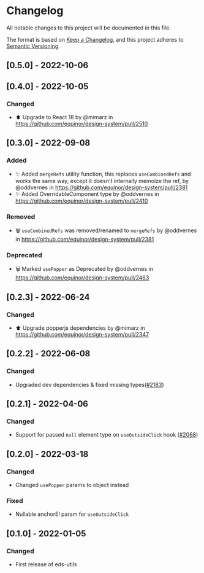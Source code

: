 # Changelog

All notable changes to this project will be documented in this file.

The format is based on [Keep a Changelog](https://keepachangelog.com/en/1.0.0/),
and this project adheres to [Semantic Versioning](https://semver.org/spec/v2.0.0.html).

## [0.5.0] - 2022-10-06

## [0.4.0] - 2022-10-05

### Changed

- ⬆️ Upgrade to React 18 by @mimarz in https://github.com/equinor/design-system/pull/2510

## [0.3.0] - 2022-09-08

### Added

- ✨ Added `mergeRefs` utility function, this replaces `useCombinedRefs` and works the same way, except it doesn't internally memoize the ref, by @oddvernes in https://github.com/equinor/design-system/pull/2381
- ✨ Added OverridableComponent type by @oddvernes in https://github.com/equinor/design-system/pull/2410

### Removed

- 🗑️ `useCombinedRefs` was removed/renamed to `mergeRefs` by @oddvernes in https://github.com/equinor/design-system/pull/2381

### Deprecated

- 🗑️ Marked `usePopper` as Deprecated by @oddvernes in https://github.com/equinor/design-system/pull/2463

## [0.2.3] - 2022-06-24

### Changed

- ⬆️ Upgrade popperjs dependencies by @mimarz in https://github.com/equinor/design-system/pull/2347

## [0.2.2] - 2022-06-08

### Changed

- Upgraded dev dependencies & fixed missing types([#2183](https://github.com/equinor/design-system/pull/2183))

## [0.2.1] - 2022-04-06

### Changed

- Support for passed `null` element type on `useOutsideClick` hook ([#2068](https://github.com/equinor/design-system/issues/2068))

## [0.2.0] - 2022-03-18

### Changed

- Changed `usePopper` params to object instead

### Fixed

- Nullable anchorEl param for `useOutsideClick`

## [0.1.0] - 2022-01-05

### Changed

- First release of eds-utils

